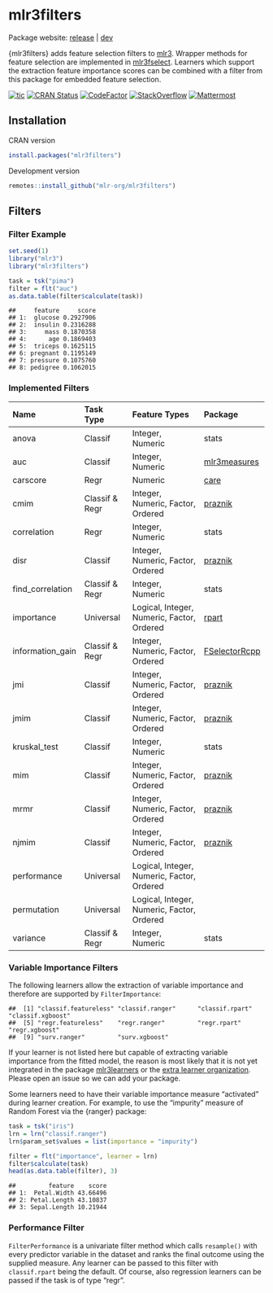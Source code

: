 
# mlr3filters

Package website: [release](https://mlr3filters.mlr-org.com/) \|
[dev](https://mlr3filters.mlr-org.com/dev/)

{mlr3filters} adds feature selection filters to
[mlr3](https://mlr3.mlr-org.com). Wrapper methods for feature selection
are implemented in [mlr3fselect](https://mlr3fselect.mlr-org.com).
Learners which support the extraction feature importance scores can be
combined with a filter from this package for embedded feature selection.

<!-- badges: start -->

[![tic](https://github.com/mlr-org/mlr3filters/workflows/tic/badge.svg?branch=master)](https://github.com/mlr-org/mlr3filters/actions)
[![CRAN
Status](https://www.r-pkg.org/badges/version-ago/mlr3filters)](https://cran.r-project.org/package=mlr3filters)
[![CodeFactor](https://www.codefactor.io/repository/github/mlr-org/mlr3filters/badge)](https://www.codefactor.io/repository/github/mlr-org/mlr3filters)
[![StackOverflow](https://img.shields.io/badge/stackoverflow-mlr3-orange.svg)](https://stackoverflow.com/questions/tagged/mlr3)
[![Mattermost](https://img.shields.io/badge/chat-mattermost-orange.svg)](https://lmmisld-lmu-stats-slds.srv.mwn.de/mlr_invite/)
<!-- badges: end -->

## Installation

CRAN version

``` r
install.packages("mlr3filters")
```

Development version

``` r
remotes::install_github("mlr-org/mlr3filters")
```

## Filters

### Filter Example

``` r
set.seed(1)
library("mlr3")
library("mlr3filters")

task = tsk("pima")
filter = flt("auc")
as.data.table(filter$calculate(task))
```

    ##     feature     score
    ## 1:  glucose 0.2927906
    ## 2:  insulin 0.2316288
    ## 3:     mass 0.1870358
    ## 4:      age 0.1869403
    ## 5:  triceps 0.1625115
    ## 6: pregnant 0.1195149
    ## 7: pressure 0.1075760
    ## 8: pedigree 0.1062015

### Implemented Filters

| Name              | Task Type      | Feature Types                              | Package                                                           |
|:------------------|:---------------|:-------------------------------------------|:------------------------------------------------------------------|
| anova             | Classif        | Integer, Numeric                           | stats                                                             |
| auc               | Classif        | Integer, Numeric                           | [mlr3measures](https://cran.r-project.org/package=mlr3measures)   |
| carscore          | Regr           | Numeric                                    | [care](https://cran.r-project.org/package=care)                   |
| cmim              | Classif & Regr | Integer, Numeric, Factor, Ordered          | [praznik](https://cran.r-project.org/package=praznik)             |
| correlation       | Regr           | Integer, Numeric                           | stats                                                             |
| disr              | Classif        | Integer, Numeric, Factor, Ordered          | [praznik](https://cran.r-project.org/package=praznik)             |
| find\_correlation | Classif & Regr | Integer, Numeric                           | stats                                                             |
| importance        | Universal      | Logical, Integer, Numeric, Factor, Ordered | [rpart](https://cran.r-project.org/package=rpart)                 |
| information\_gain | Classif & Regr | Integer, Numeric, Factor, Ordered          | [FSelectorRcpp](https://cran.r-project.org/package=FSelectorRcpp) |
| jmi               | Classif        | Integer, Numeric, Factor, Ordered          | [praznik](https://cran.r-project.org/package=praznik)             |
| jmim              | Classif        | Integer, Numeric, Factor, Ordered          | [praznik](https://cran.r-project.org/package=praznik)             |
| kruskal\_test     | Classif        | Integer, Numeric                           | stats                                                             |
| mim               | Classif        | Integer, Numeric, Factor, Ordered          | [praznik](https://cran.r-project.org/package=praznik)             |
| mrmr              | Classif        | Integer, Numeric, Factor, Ordered          | [praznik](https://cran.r-project.org/package=praznik)             |
| njmim             | Classif        | Integer, Numeric, Factor, Ordered          | [praznik](https://cran.r-project.org/package=praznik)             |
| performance       | Universal      | Logical, Integer, Numeric, Factor, Ordered |                                                                   |
| permutation       | Universal      | Logical, Integer, Numeric, Factor, Ordered |                                                                   |
| variance          | Classif & Regr | Integer, Numeric                           | stats                                                             |

### Variable Importance Filters

The following learners allow the extraction of variable importance and
therefore are supported by `FilterImportance`:

    ##  [1] "classif.featureless" "classif.ranger"      "classif.rpart"       "classif.xgboost"    
    ##  [5] "regr.featureless"    "regr.ranger"         "regr.rpart"          "regr.xgboost"       
    ##  [9] "surv.ranger"         "surv.xgboost"

If your learner is not listed here but capable of extracting variable
importance from the fitted model, the reason is most likely that it is
not yet integrated in the package
[mlr3learners](https://github.com/mlr-org/mlr3learners) or the [extra
learner organization](https://github.com/mlr3learners). Please open an
issue so we can add your package.

Some learners need to have their variable importance measure “activated”
during learner creation. For example, to use the “impurity” measure of
Random Forest via the {ranger} package:

``` r
task = tsk("iris")
lrn = lrn("classif.ranger")
lrn$param_set$values = list(importance = "impurity")

filter = flt("importance", learner = lrn)
filter$calculate(task)
head(as.data.table(filter), 3)
```

    ##         feature    score
    ## 1:  Petal.Width 43.66496
    ## 2: Petal.Length 43.10837
    ## 3: Sepal.Length 10.21944

### Performance Filter

`FilterPerformance` is a univariate filter method which calls
`resample()` with every predictor variable in the dataset and ranks the
final outcome using the supplied measure. Any learner can be passed to
this filter with `classif.rpart` being the default. Of course, also
regression learners can be passed if the task is of type “regr”.
